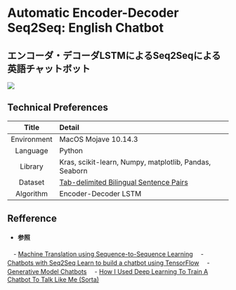 # Automatic Encoder-Decoder Seq2Seq: English Chatbot
## エンコーダ・デコーダLSTMによるSeq2Seqによる英語チャットボット
![](https://cdn-images-1.medium.com/max/2600/1*sO-SP58T4brE9EHazHSeGA.png)

## Technical Preferences
| Title | Detail |
|:-----------:|:------------------------------------------------|
| Environment | MacOS Mojave 10.14.3 |
| Language | Python |
| Library | Kras, scikit-learn, Numpy, matplotlib, Pandas, Seaborn |
| Dataset | [Tab-delimited Bilingual Sentence Pairs](http://www.manythings.org/anki/) |
| Algorithm | Encoder-Decoder LSTM |


## Refference
- #### 参照
　- [Machine Translation using Sequence-to-Sequence Learning](https://nextjournal.com/gkoehler/machine-translation-seq2seq-cpu)
　- [Chatbots with Seq2Seq Learn to build a chatbot using TensorFlow](http://complx.me/2016-06-28-easy-seq2seq/)
　- [Generative Model Chatbots](https://medium.com/botsupply/generative-model-chatbots-e422ab08461e)
　- [How I Used Deep Learning To Train A Chatbot To Talk Like Me (Sorta)](https://adeshpande3.github.io/How-I-Used-Deep-Learning-to-Train-a-Chatbot-to-Talk-Like-Me)
